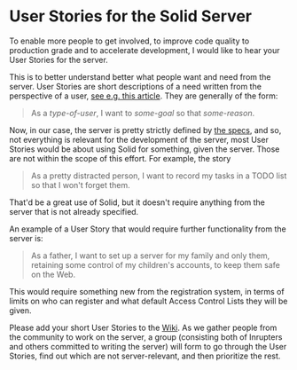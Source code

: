 # User Stories for the Solid Server

To enable more people to get involved, to improve code quality to
production grade and to accelerate development, I would like to hear
your User Stories for the server.

This is to better understand better what people want and need from the
server. User Stories are short descriptions of a need written from the
perspective of a user,
[see e.g. this article](https://www.mountaingoatsoftware.com/agile/user-stories). They
are generally of the form:

> As a *type-of-user*, I want to *some-goal* so that *some-reason*.

Now, in our case, the server is pretty strictly defined by
[the specs](https://github.com/solid/solid-spec), and so, not
everything is relevant for the development of the server, most User
Stories would be about using Solid for something, given the
server. Those are not within the scope of this effort. For example,
the story

> As a pretty distracted person, I want to record my tasks in a TODO
> list so that I won't forget them.

That'd be a great use of Solid, but it doesn't require anything from
the server that is not already specified.

An example of a User Story that would require further functionality
from the server is:

> As a father, I want to set up a server for my family and only them,
> retaining some control of my children's accounts, to keep them safe
> on the Web. 

This would require something new from the registration system, in
terms of limits on who can register and what default Access Control
Lists they will be given.

Please add your short User Stories to the [Wiki](https://github.com/solid/community/wiki/Server-User-Stories). As we
gather people from the community to work on the server, a group
(consisting both of Inrupters and others committed to writing
the server) will form to go through the User Stories, find out which
are not server-relevant, and then prioritize the rest.
